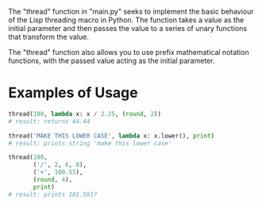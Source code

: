 The "thread" function in "main.py" seeks to implement the basic behaviour of the Lisp
threading macro in Python. The function takes a value as the initial parameter and then
passes the value to a series of unary functions that transform the value.

The "thread" function also allows you to use prefix mathematical notation functions, with
the passed value acting as the initial parameter.

# Examples of Usage

```python
thread(100, lambda x: x / 2.25, (round, 2))
# result: returns 44.44

thread('MAKE THIS LOWER CASE', lambda x: x.lower(), print)
# result: prints string 'make this lower case'

thread(100,
       ('/', 2, 6, 8),
       ('+', 100.55),
       (round, 4),
       print)
# result: prints 101.5917
```
